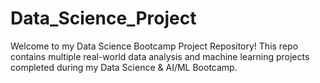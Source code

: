 # Data_Science_Project
Welcome to my Data Science Bootcamp Project Repository!   This repo contains multiple real-world data analysis and machine learning projects completed during my Data Science &amp; AI/ML Bootcamp.
